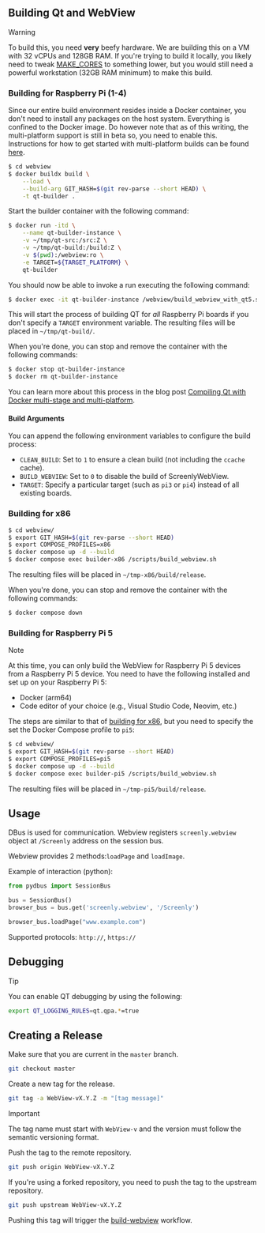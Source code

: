 ## Building Qt and WebView

> [!WARNING]
> To build this, you need **very** beefy hardware. We are building this on a VM with 32 vCPUs and 128GB RAM. If you're trying to build it locally, you likely need to tweak [MAKE_CORES](https://github.com/Screenly/screenly-ose/blob/master/webview/build_qt5.sh#L12) to something lower, but you would still need a powerful workstation (32GB RAM minimum) to make this build.

### Building for Raspberry Pi (1-4)

Since our entire build environment resides inside a Docker container, you don't need to install any packages on the host system. Everything is confined to the Docker image. Do however note that as of this writing, the multi-platform support is still in beta so, you need to enable this. Instructions for how to get started with multi-platform builds can be found [here](https://medium.com/@artur.klauser/building-multi-architecture-docker-images-with-buildx-27d80f7e2408).

```bash
$ cd webview
$ docker buildx build \
    --load \
    --build-arg GIT_HASH=$(git rev-parse --short HEAD) \
    -t qt-builder .
```

Start the builder container with the following command:

```bash
$ docker run -itd \
    --name qt-builder-instance \
    -v ~/tmp/qt-src:/src:Z \
    -v ~/tmp/qt-build:/build:Z \
    -v $(pwd):/webview:ro \
    -e TARGET=${TARGET_PLATFORM} \
    qt-builder
```

You should now be able to invoke a run executing the following command:

```bash
$ docker exec -it qt-builder-instance /webview/build_webview_with_qt5.sh
```

This will start the process of building QT for *all* Raspberry Pi boards if you don't specify a `TARGET` environment variable.
The resulting files will be placed in `~/tmp/qt-build/`.

When you're done, you can stop and remove the container with the following commands:

```bash
$ docker stop qt-builder-instance
$ docker rm qt-builder-instance
```

You can learn more about this process in the blog post [Compiling Qt with Docker multi-stage and multi-platform](https://www.docker.com/blog/compiling-qt-with-docker-multi-stage-and-multi-platform/).

#### Build Arguments

You can append the following environment variables to configure the build process:

* `CLEAN_BUILD`: Set to `1` to ensure a clean build (not including the `ccache` cache).
* `BUILD_WEBVIEW`:  Set to `0` to disable the build of ScreenlyWebView.
* `TARGET`: Specify a particular target (such as `pi3` or `pi4`) instead of all existing boards.

### Building for x86

```bash
$ cd webview/
$ export GIT_HASH=$(git rev-parse --short HEAD)
$ export COMPOSE_PROFILES=x86
$ docker compose up -d --build
$ docker compose exec builder-x86 /scripts/build_webview.sh
```

The resulting files will be placed in `~/tmp-x86/build/release`.

When you're done, you can stop and remove the container with the following commands:

```bash
$ docker compose down
```

### Building for Raspberry Pi 5

> [!NOTE]
> At this time, you can only build the WebView for Raspberry Pi 5 devices
> from a Raspberry Pi 5 device.
> You need to have the following installed and set up on your Raspberry Pi 5:
> - Docker (arm64)
> - Code editor of your choice (e.g., Visual Studio Code, Neovim, etc.)

The steps are similar to that of [building for x86](#building-for-x86),
but you need to specify the set the Docker Compose profile to `pi5`:

```bash
$ cd webview/
$ export GIT_HASH=$(git rev-parse --short HEAD)
$ export COMPOSE_PROFILES=pi5
$ docker compose up -d --build
$ docker compose exec builder-pi5 /scripts/build_webview.sh
```

The resulting files will be placed in `~/tmp-pi5/build/release`.

## Usage

DBus is used for communication.
Webview registers `screenly.webview` object at `/Screenly` address on the session bus.

Webview provides 2 methods:`loadPage` and `loadImage`.

Example of interaction (python):

```python
from pydbus import SessionBus

bus = SessionBus()
browser_bus = bus.get('screenly.webview', '/Screenly')

browser_bus.loadPage("www.example.com")
```

Supported protocols: `http://`, `https://`

## Debugging

> [!TIP]
> You can enable QT debugging by using the following:
> ```bash
> export QT_LOGGING_RULES=qt.qpa.*=true
> ```

## Creating a Release

Make sure that you are current in the `master` branch.

```bash
git checkout master
```

Create a new tag for the release.

```bash
git tag -a WebView-vX.Y.Z -m "[tag message]"
```

> [!IMPORTANT]
> The tag name must start with `WebView-v` and the version must follow the semantic versioning format.

Push the tag to the remote repository.

```bash
git push origin WebView-vX.Y.Z
```

If you're using a forked repository, you need to push the tag to the upstream repository.

```bash
git push upstream WebView-vX.Y.Z
```

Pushing this tag will trigger the [build-webview](https://github.com/Screenly/Anthias/actions/workflows/build-webview.yaml) workflow.
